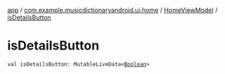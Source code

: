 [app](../../index.md) / [com.example.musicdictionaryandroid.ui.home](../index.md) / [HomeViewModel](index.md) / [isDetailsButton](./is-details-button.md)

# isDetailsButton

`val isDetailsButton: MutableLiveData<`[`Boolean`](https://kotlinlang.org/api/latest/jvm/stdlib/kotlin/-boolean/index.html)`>`